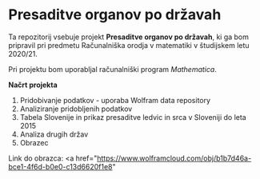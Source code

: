 # Presaditve organov po državah

Ta repozitorij vsebuje projekt **Presaditve organov po državah**, ki ga bom pripravil pri predmetu Računalniška orodja v matematiki v študijskem letu 2020/21.

Pri projektu bom uporabljal računalniški program _Mathematica_.

**Načrt projekta**
<ol>
  <li> Pridobivanje podatkov - uporaba Wolfram data repository</li>
  <li> Analiziranje pridobljenih podatkov</li>
  <li> Tabela Slovenije in prikaz presaditve ledvic in srca v Sloveniji do leta 2015</li>
  <li> Analiza drugih držav</li>
  <li> Obrazec</li>
  
</ol>

Link do obrazca: <a href="https://www.wolframcloud.com/obj/b1b7d46a-bce1-4f6d-b0e0-c13d6620f1e8" </a>
